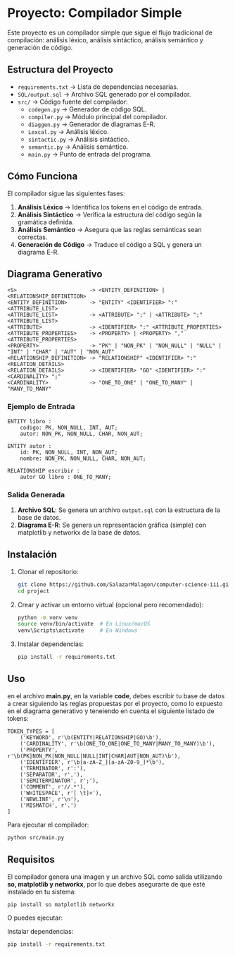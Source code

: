 # Proyecto: Compilador Simple

Este proyecto es un compilador simple que sigue el flujo tradicional de compilación: análisis léxico, análisis sintáctico, análisis semántico y generación de código.

## Estructura del Proyecto

- `requirements.txt` → Lista de dependencias necesarias.
- `SQL/output.sql` → Archivo SQL generado por el compilador.
- `src/` → Código fuente del compilador:
  - `codegen.py` → Generador de código SQL.
  - `compiler.py` → Módulo principal del compilador.
  - `diaggen.py` → Generador de diagramas E-R.
  - `Lexcal.py` → Análisis léxico.
  - `sintactic.py` → Análisis sintáctico.
  - `semantic.py` → Análisis semántico.
  - `main.py` → Punto de entrada del programa.

## Cómo Funciona

El compilador sigue las siguientes fases:
1. **Análisis Léxico** → Identifica los tokens en el código de entrada.
2. **Análisis Sintáctico** → Verifica la estructura del código según la gramática definida.
3. **Análisis Semántico** → Asegura que las reglas semánticas sean correctas.
4. **Generación de Código** → Traduce el código a SQL y genera un diagrama E-R.

## Diagrama Generativo

```plaintext
<S>                       -> <ENTITY_DEFINITION> | <RELATIONSHIP_DEFINITION>
<ENTITY_DEFINITION>       -> "ENTITY" <IDENTIFIER> ":" <ATTRIBUTE_LIST>
<ATTRIBUTE_LIST>          -> <ATTRIBUTE> ";" | <ATTRIBUTE> ";" <ATTRIBUTE_LIST>
<ATTRIBUTE>               -> <IDENTIFIER> ":" <ATTRIBUTE_PROPERTIES>
<ATTRIBUTE_PROPERTIES>    -> <PROPERTY> | <PROPERTY> "," <ATTRIBUTE_PROPERTIES>
<PROPERTY>                -> "PK" | "NON_PK" | "NON_NULL" | "NULL" | "INT" | "CHAR" | "AUT" | "NON_AUT"
<RELATIONSHIP_DEFINITION> -> "RELATIONSHIP" <IDENTIFIER> ":" <RELATION_DETAILS>
<RELATION_DETAILS>        -> <IDENTIFIER> "GO" <IDENTIFIER> ":" <CARDINALITY> ";"
<CARDINALITY>             -> "ONE_TO_ONE" | "ONE_TO_MANY" | "MANY_TO_MANY"
```

### Ejemplo de Entrada

```plaintext
ENTITY libro :
    codigo: PK, NON_NULL, INT, AUT;
    autor: NON_PK, NON_NULL, CHAR, NON_AUT;

ENTITY autor :
    id: PK, NON_NULL, INT, NON_AUT;
    nombre: NON_PK, NON_NULL, CHAR, NON_AUT;

RELATIONSHIP escribir :
    autor GO libro : ONE_TO_MANY;
```

### Salida Generada

1. **Archivo SQL**: Se genera un archivo `output.sql` con la estructura de la base de datos.
2. **Diagrama E-R**: Se genera un representación gráfica (simple) con matplotlib y networkx de la base de datos.

## Instalación

1. Clonar el repositorio:
   ```sh
   git clone https://github.com/SalazarMalagon/computer-science-iii.git
   cd project
   ```
2. Crear y activar un entorno virtual (opcional pero recomendado):
   ```sh
   python -m venv venv
   source venv/bin/activate  # En Linux/macOS
   venv\Scripts\activate     # En Windows
   ```
3. Instalar dependencias:
   ```sh
   pip install -r requirements.txt
   ```

## Uso

en el archivo **main.py**, en la variable **code**, debes escribir tu base de datos a crear siguiendo las reglas propuestas por el proyecto, como lo expuesto en el diagrama generativo y teneiendo en cuenta el siguiente listado de tokens:

  ```plaintext
  TOKEN_TYPES = [
      ('KEYWORD', r'\b(ENTITY|RELATIONSHIP|GO)\b'),
      ('CARDINALITY', r'\b(ONE_TO_ONE|ONE_TO_MANY|MANY_TO_MANY)\b'),
      ('PROPERTY', r'\b(PK|NON_PK|NON_NULL|NULL|INT|CHAR|AUT|NON_AUT)\b'),
      ('IDENTIFIER', r'\b[a-zA-Z_][a-zA-Z0-9_]*\b'),
      ('TERMINATOR', r':'),
      ('SEPARATOR', r','),
      ('SEMITERMINATOR', r';'),
      ('COMMENT', r'//.*'),
      ('WHITESPACE', r'[ \t]+'),
      ('NEWLINE', r'\n'),
      ('MISMATCH', r'.')
  ]
  ```

Para ejecutar el compilador:
  ```sh
  python src/main.py
  ```

## Requisitos

El compilador genera una imagen y un archivo SQL como salida utilizando **so,  matplotlib y networkx**, por lo que debes asegurarte de que esté instalado en tu sistema:

  ```sh
  pip install so matplotlib networkx
  ```
O puedes ejecutar:

   Instalar dependencias:
   ```sh
   pip install -r requirements.txt
   ```
